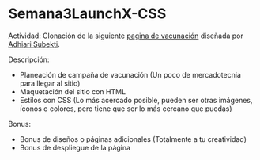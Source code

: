 # Semana3LaunchX-CSS

Actividad: Clonación de la siguiente [pagina de vacunación](./landingVacunaci%C3%B3n.png) diseñada por [Adhiari Subekti](https://dribbble.com/Adhiari_is).

Descripción:

- Planeación de campaña de vacunación (Un poco de mercadotecnia para llegar al sitio)
- Maquetación del sitio con HTML
- Estilos con CSS (Lo más acercado posible, pueden ser otras imágenes, íconos o colores, pero tiene que ser lo más cercano que puedas)

Bonus:
- Bonus de diseños o páginas adicionales (Totalmente a tu creatividad)
- Bonus de despliegue de la página 
